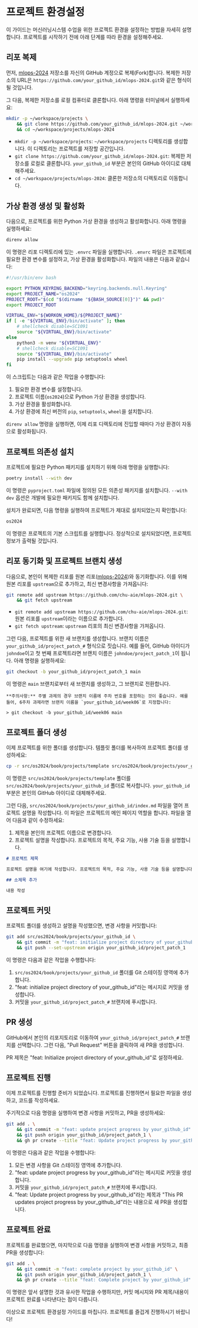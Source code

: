 # 프로젝트 환경설정

이 가이드는 머신러닝시스템 수업을 위한 프로젝트 환경을 설정하는 방법을 자세히 설명합니다. 프로젝트를 시작하기 전에 아래 단계를 따라 환경을 설정해주세요.

## 리포 복제

먼저, [mlops-2024](https://github.com/chu-aie/mlops-2024.git) 저장소를 자신의 GitHub 계정으로 복제(Fork)합니다. 복제한 저장소의 URL은 `https://github.com/your_github_id/mlops-2024.git`와 같은 형식이 될 것입니다.

그 다음, 복제한 저장소를 로컬 컴퓨터로 클론합니다. 아래 명령을 터미널에서 실행하세요:

```bash
mkdir -p ~/workspace/projects \
    && git clone https://github.com/your_github_id/mlops-2024.git ~/workspace/projects/mlops-2024 \
    && cd ~/workspace/projects/mlops-2024
```

- `mkdir -p ~/workspace/projects`: `~/workspace/projects` 디렉토리를 생성합니다. 이 디렉토리는 프로젝트를 저장할 공간입니다.
- `git clone https://github.com/your_github_id/mlops-2024.git`: 복제한 저장소를 로컬로 클론합니다. `your_github_id` 부분은 본인의 GitHub 아이디로 대체해주세요.
- `cd ~/workspace/projects/mlops-2024`: 클론한 저장소의 디렉토리로 이동합니다.

## 가상 환경 생성 및 활성화

다음으로, 프로젝트를 위한 Python 가상 환경을 생성하고 활성화합니다. 아래 명령을 실행하세요:

```bash
direnv allow
```

이 명령은 리포 디렉토리에 있는 `.envrc` 파일을 실행합니다. `.envrc` 파일은 프로젝트에 필요한 환경 변수를 설정하고, 가상 환경을 활성화합니다. 파일의 내용은 다음과 같습니다:

```bash
#!/usr/bin/env bash

export PYTHON_KEYRING_BACKEND="keyring.backends.null.Keyring"
export PROJECT_NAME="os2024"
PROJECT_ROOT="$(cd "$(dirname "${BASH_SOURCE[0]}")" && pwd)"
export PROJECT_ROOT

VIRTUAL_ENV="${WORKON_HOME}/${PROJECT_NAME}"
if [ -e "${VIRTUAL_ENV}/bin/activate" ]; then
    # shellcheck disable=SC1091
    source "${VIRTUAL_ENV}/bin/activate"
else
    python3 -m venv "${VIRTUAL_ENV}"
    # shellcheck disable=SC1091
    source "${VIRTUAL_ENV}/bin/activate"
    pip install --upgrade pip setuptools wheel
fi
```

이 스크립트는 다음과 같은 작업을 수행합니다:

1. 필요한 환경 변수를 설정합니다.
2. 프로젝트 이름(`os2024`)으로 Python 가상 환경을 생성합니다.
3. 가상 환경을 활성화합니다.
4. 가상 환경에 최신 버전의 `pip`, `setuptools`, `wheel`을 설치합니다.

`direnv allow` 명령을 실행하면, 이제 리포 디렉토리에 진입할 때마다 가상 환경이 자동으로 활성화됩니다.

## 프로젝트 의존성 설치

프로젝트에 필요한 Python 패키지를 설치하기 위해 아래 명령을 실행합니다:

```bash
poetry install --with dev
```

이 명령은 `pyproject.toml` 파일에 정의된 모든 의존성 패키지를 설치합니다. `--with dev` 옵션은 개발에 필요한 패키지도 함께 설치합니다.

설치가 완료되면, 다음 명령을 실행하여 프로젝트가 제대로 설치되었는지 확인합니다:

```bash
os2024
```

이 명령은 프로젝트의 기본 스크립트를 실행합니다. 정상적으로 설치되었다면, 프로젝트 정보가 출력될 것입니다.

## 리포 동기화 및 프로젝트 브랜치 생성

다음으로, 본인이 복제한 리포를 원본 리포([mlops-2024](https://github.com/chu-aie/mlops-2024.git))와 동기화합니다. 이를 위해 원본 리포를 `upstream`으로 추가하고, 최신 변경사항을 가져옵니다:

```bash
git remote add upstream https://github.com/chu-aie/mlops-2024.git \
    && git fetch upstream
```

- `git remote add upstream https://github.com/chu-aie/mlops-2024.git`: 원본 리포를 `upstream`이라는 이름으로 추가합니다.
- `git fetch upstream`: `upstream` 리포의 최신 변경사항을 가져옵니다.

그런 다음, 프로젝트를 위한 새 브랜치를 생성합니다. 브랜치 이름은 `your_github_id/project_patch_#` 형식으로 짓습니다. 예를 들어, GitHub 아이디가 `johndoe`이고 첫 번째 프로젝트라면 브랜치 이름은 `johndoe/project_patch_1`이 됩니다. 아래 명령을 실행하세요:

```bash
git checkout -b your_github_id/project_patch_1 main
```

이 명령은 `main` 브랜치로부터 새 브랜치를 생성하고, 그 브랜치로 전환합니다.

```{note}
**주의사항:** 주별 과제의 경우 브랜치 이름에 주차 번호를 포함하는 것이 좋습니다. 예를 들어, 6주차 과제라면 브랜치 이름을 `your_github_id/week06`로 지정합니다:

> git checkout -b your_github_id/week06 main
```

## 프로젝트 폴더 생성

이제 프로젝트를 위한 폴더를 생성합니다. 템플릿 폴더를 복사하여 프로젝트 폴더를 생성하세요:

```bash
cp -r src/os2024/book/projects/template src/os2024/book/projects/your_github_id
```

이 명령은 `src/os2024/book/projects/template` 폴더를 `src/os2024/book/projects/your_github_id` 폴더로 복사합니다. `your_github_id` 부분은 본인의 GitHub 아이디로 대체해주세요.

그런 다음, `src/os2024/book/projects/your_github_id/index.md` 파일을 열어 프로젝트 설명을 작성합니다. 이 파일은 프로젝트의 메인 페이지 역할을 합니다. 파일을 열어 다음과 같이 수정하세요:

1. 제목을 본인의 프로젝트 이름으로 변경합니다.
2. 프로젝트 설명을 작성합니다. 프로젝트의 목적, 주요 기능, 사용 기술 등을 설명합니다.

```markdown
# 프로젝트 제목

프로젝트 설명을 여기에 작성합니다. 프로젝트의 목적, 주요 기능, 사용 기술 등을 설명합니다.

## 소제목 추가

내용 작성
```

## 프로젝트 커밋

프로젝트 폴더를 생성하고 설명을 작성했으면, 변경 사항을 커밋합니다:

```bash
git add src/os2024/book/projects/your_github_id \
    && git commit -m "feat: initialize project directory of your_github_id" \
    && git push --set-upstream origin your_github_id/project_patch_1
```

이 명령은 다음과 같은 작업을 수행합니다:

1. `src/os2024/book/projects/your_github_id` 폴더를 Git 스테이징 영역에 추가합니다.
2. "feat: initialize project directory of your_github_id"라는 메시지로 커밋을 생성합니다.
3. 커밋을 `your_github_id/project_patch_#` 브랜치에 푸시합니다.

## PR 생성

GitHub에서 본인의 리포지토리로 이동하여 `your_github_id/project_patch_#` 브랜치를 선택합니다. 그런 다음, "Pull Request" 버튼을 클릭하여 새 PR을 생성합니다.

PR 제목은 "feat: Initialize project directory of your_github_id"로 설정하세요.

## 프로젝트 진행

이제 프로젝트를 진행할 준비가 되었습니다. 프로젝트를 진행하면서 필요한 파일을 생성하고, 코드를 작성하세요.

주기적으로 다음 명령을 실행하여 변경 사항을 커밋하고, PR을 생성하세요:

```bash
git add . \
    && git commit -m "feat: update project progress by your_github_id" \
    && git push origin your_github_id/project_patch_1 \
    && gh pr create --title "feat: Update project progress by your_github_id" --body "This PR updates project progress by your_github_id"
```

이 명령은 다음과 같은 작업을 수행합니다:

1. 모든 변경 사항을 Git 스테이징 영역에 추가합니다.
2. "feat: update project progress by your_github_id"라는 메시지로 커밋을 생성합니다.
3. 커밋을 `your_github_id/project_patch_#` 브랜치에 푸시합니다.
4. "feat: Update project progress by your_github_id"라는 제목과 "This PR updates project progress by your_github_id"라는 내용으로 새 PR을 생성합니다.

## 프로젝트 완료

프로젝트를 완료했으면, 마지막으로 다음 명령을 실행하여 변경 사항을 커밋하고, 최종 PR을 생성합니다:

```bash
git add . \
    && git commit -m "feat: complete project by your_github_id" \
    && git push origin your_github_id/project_patch_1 \
    && gh pr create --title "feat: Complete project by your_github_id" --body "This PR completes project by your_github_id"
```

이 명령은 앞서 설명한 것과 유사한 작업을 수행하지만, 커밋 메시지와 PR 제목/내용이 프로젝트 완료를 나타낸다는 점이 다릅니다.

이상으로 프로젝트 환경설정 가이드를 마칩니다. 프로젝트를 즐겁게 진행하시기 바랍니다!
